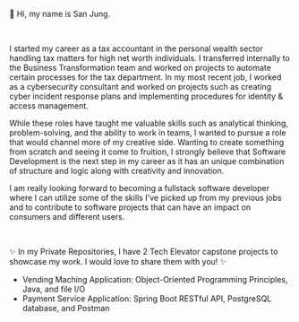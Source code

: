👋  Hi, my name is San Jung. 

<br>

I started my career as a tax accountant in the personal wealth sector handling tax matters for high net worth individuals. 
I transferred internally to the Business Transformation team and worked on projects to automate certain processes for the tax department.
In my most recent job, I worked as a cybersecurity consultant and worked on projects such as creating cyber incident response plans and implementing procedures for identity & access management. 


While these roles have taught me valuable skills such as analytical thinking, problem-solving, and the ability to work in teams, I wanted to pursue a role that would channel more of my creative side.
Wanting to create something from scratch and seeing it come to fruition, I strongly believe that Software Development is the next step in my career as it has an unique combination of structure and logic along with creativity and innovation.  


I am really looking forward to becoming a fullstack software developer where I can utilize some of the skills I've picked up from my previous jobs and to contribute to software projects that can have an impact on consumers and different users.  

</br> 

✨ In my Private Repositories, I have 2 Tech Elevator capstone projects to showcase my work. I would love to share them with you! ✨</br>
* Vending Maching Application: Object-Oriented Programming Principles, Java, and file I/O  </br>
* Payment Service Application: Spring Boot RESTful API, PostgreSQL database, and Postman </br>
